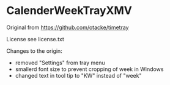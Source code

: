 # CalenderWeekTrayXMV

Original from https://github.com/otacke/timetray 

License see license.txt 

Changes to the origin: 
- removed "Settings" from tray menu 
- smallerd font size to prevent cropping of week in Windows 
- changed text in tool tip to "KW" instead of "week" 
